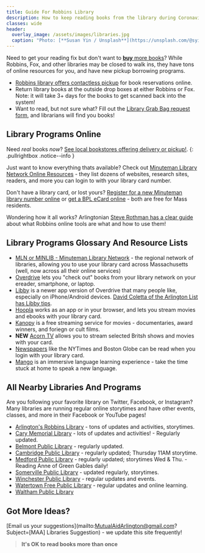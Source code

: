 ```yaml
---
title: Guide For Robbins Library
description: How to keep reading books from the library during Coronavirus.
classes: wide
header:
  overlay_image: /assets/images/libraries.jpg
  caption: "Photo: [**Susan Yin / Unsplash**](https://unsplash.com/@syinq)"
---
```


Need to get your reading fix but don't want to [**buy** more books](/books/)?  While Robbins, Fox, and other libraries may be closed to walk ins, they have tons of online resources for you, and have new pickup borrowing programs.

- [Robbins library offers contactless pickup](https://www.robbinslibrary.org/borrowing-items/#) for book reservations online.
- Return library books at the outside drop boxes at either Robbins or Fox.  Note: it will take 3+ days for the books to get scanned back into the system!
- Want to read, but not sure what?  Fill out the [Library Grab Bag request form](https://www.robbinslibrary.org/borrowing-items/library-grab-bag/), and librarians will find you books!

## Library Programs Online

Need *real* books *now*?  [See local bookstores offering delivery or pickup!](/books/).
{: .pullrightbox .notice--info }

Just want to know everything thats available? Check out [Minuteman Library Network Online Resources](https://www.minlib.net/online-resources/login) - they list dozens of websites, research sites, readers, and more you can login to with your library card number.

Don't have a library card, or lost yours?  [Register for a new Minuteman library number online](https://library.minlib.net/selfreg) or [get a BPL eCard online](https://www.bpl.org/ecard/) - both are free for Mass residents.

Wondering how it all works?  Arlingtonian [Steve Rothman has a clear guide](https://sites.google.com/site/arlingtonbookgroup/home/digital-book-guide) about what Robbins online tools are what and how to use them!

## Library Programs Glossary And Resource Lists
 
- [MLN or MINLIB - Minuteman Library Network](https://www.minlib.net/) - the regional network of libraries, allowing you to use your library card across Massachusetts (well, now across all their online services)
- [Overdrive](https://minuteman.overdrive.com/) lets you "check out" books from your library network on your ereader, smartphone, or laptop.
- [Libby](https://www.overdrive.com/apps/libby/?utm_origin=lightning&utm_page_genre=tout&utm_list=meet_libby&utm_content=libby_tout_learnmore_06019018) is a newer app version of Overdrive that many people like, especially on iPhone/Android devices.  [David Coletta of the Arlington List has Libby tips](https://medium.com/@davidcoletta/how-to-sign-into-an-lea-partner-library-with-your-minuteman-library-network-card-5a07a0a1214?sk=931ac4c9a236069cf1cea1b43a6d9790).
- [Hoopla](https://www.hoopladigital.com/) works as an app or in your browser, and lets you stream movies and ebooks with your library card.
- [Kanopy](https://robbinslibrary.kanopy.com/) is a free streaming service for movies - documentaries, award winners, and foriegn or cult films.
- **NEW** [Acorn TV](https://robbinslibrary.wordpress.com/2020/04/15/introducing-acorn-tv/) allows you to stream selected Britsh shows and movies with your card.
- [Newspapers](https://www.minlib.net/online-resources/login) like the NYTimes and Boston Globe can be read when you login with your library card.
- [Mango](http://arlproxy.minlib.net/login?url=http://libraries.mangolanguages.com/robbins/start) is an immersive language learning experience - take the time stuck at home to speak a new language.

## All Nearby Libraries And Programs

Are you following your favorite library on Twitter, Facebook, or Instagram?  Many libraries are running regular online storytimes and have other events, classes, and more in their Facebook or YouTube pages!

- [Arlington's Robbins Library]( https://www.robbinslibrary.org)  [<i class="fab fa-twitter"></i>](https://twitter.com/RobbinsLib) [<i class="fab fa-facebook"></i>](https://www.facebook.com/RobbinsLibraryArlMa) - tons of updates and activities, storytimes. [<i class="fab fa-instagram"></i>](https://www.instagram.com/robbinslibraryteens/) 
- [Cary Memorial Library](https://www.carylibrary.org)  [<i class="fab fa-twitter"></i>](https://twitter.com/carymemlibrary) [<i class="fab fa-facebook"></i>](https://www.facebook.com/carylibrary) - lots of updates and activities! [<i class="fab fa-instagram"></i>](https://www.instagram.com/carymemlibrary/) [<i class="fab fa-youtube"></i>](https://www.youtube.com/c/CaryMemorialLibrary) - Regularly updated.
- [Belmont Public Library](https://belmontpubliclibrary.net/)  [<i class="fab fa-twitter"></i>](https://twitter.com/belmontlibma) [<i class="fab fa-facebook"></i>](https://www.facebook.com/belmontlibma) - regularly updated. [<i class="fab fa-instagram"></i>](https://instagram.com/belmontlibma/)
- [Cambridge Public Library](http://www.cambridgema.gov/cpl)  [<i class="fab fa-twitter"></i>](https://twitter.com/cambridgepl) [<i class="fab fa-facebook"></i>](https://www.facebook.com/CambridgePL) - regularly updated; Thursday 11AM storytime. [<i class="fab fa-instagram"></i>](https://www.instagram.com/cambridgepubliclibrary/)
- [Medford Public Library](http://www.medfordlibrary.org/)  [<i class="fab fa-twitter"></i>](https://twitter.com/medfordlib) [<i class="fab fa-facebook"></i>](https://www.facebook.com/MedfordLibrary) - regularly updated; storytimes Wed & Thu. [<i class="fab fa-instagram"></i>](http://instagram.com/mplteensection) [<i class="fab fa-youtube"></i>](https://www.youtube.com/channel/UCQWGtLkEryZ3q_jDWxLNA2w?feature=watch) - Reading Anne of Green Gables daily!
- [Somerville Public Library](https://www.somervillepubliclibrary.org/)  [<i class="fab fa-twitter"></i>](https://twitter.com/SomervillePL) [<i class="fab fa-facebook"></i>](https://www.facebook.com/SomervilleLibrary) - updated regularly, storytimes. [<i class="fab fa-instagram"></i>](https://www.instagram.com/somervillelibrary/) 
- [Winchester Public Library](http://www.winpublib.org/)  [<i class="fab fa-twitter"></i>](https://twitter.com/winpublib) [<i class="fab fa-facebook"></i>](https://www.facebook.com/winpublib/) - regular updates and events. [<i class="fab fa-instagram"></i>](https://www.instagram.com/winpublib/) [<i class="fab fa-youtube"></i>](https://www.youtube.com/channel/UCBCLZwm8PSg9q9LiOf9uSPw/playlists)
- [Watertown Free Public Library](https://www.watertownlib.org/)  [<i class="fab fa-twitter"></i>](https://twitter.com/watertownpublib) [<i class="fab fa-facebook"></i>](https://www.watertownlib.org/facebook) - regular updates and online learning. [<i class="fab fa-instagram"></i>](https://www.watertownlib.org/instagram) [<i class="fab fa-youtube"></i>](https://www.watertownlib.org/youtube)
- [Waltham Public Library](http://www.waltham.lib.ma.us/)  [<i class="fab fa-twitter"></i>](https://twitter.com/walthamlibrary) [<i class="fab fa-facebook"></i>](http://www.facebook.com/walthamlibrary) [<i class="fab fa-instagram"></i>](http://www.instagram.com/walthamlibrary/)

## Got More Ideas?

[Email us your suggestions](mailto:MutualAidArlington@gmail.com?Subject=[MAA] Libraries Suggestion) - we update this site frequently!

> **It's OK to read books more than once** <span style="color: red"><i class="fa fa-book"></i></span>